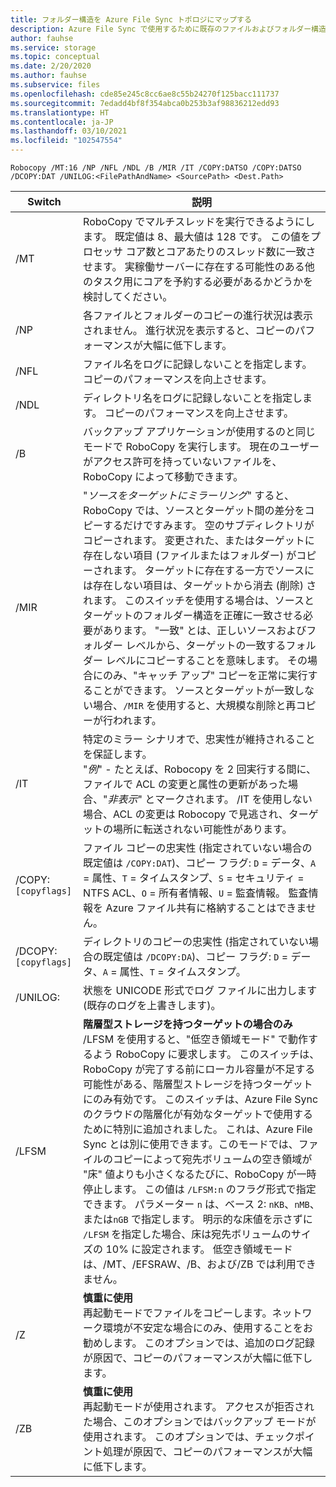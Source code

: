 ```yaml
---
title: フォルダー構造を Azure File Sync トポロジにマップする
description: Azure File Sync で使用するために既存のファイルおよびフォルダー構造を Azure ファイル共有にマップします。移行ドキュメント間で共有される一般的なテキスト ブロック。
author: fauhse
ms.service: storage
ms.topic: conceptual
ms.date: 2/20/2020
ms.author: fauhse
ms.subservice: files
ms.openlocfilehash: cde85e245c8cc6ae8c55b24270f125bacc111737
ms.sourcegitcommit: 7edadd4bf8f354abca0b253b3af98836212edd93
ms.translationtype: HT
ms.contentlocale: ja-JP
ms.lasthandoff: 03/10/2021
ms.locfileid: "102547554"
---
```

```console
Robocopy /MT:16 /NP /NFL /NDL /B /MIR /IT /COPY:DATSO /COPY:DATSO /DCOPY:DAT /UNILOG:<FilePathAndName> <SourcePath> <Dest.Path> 
```

| Switch              | 説明 |
|---------------------|---------|
| /MT                 | RoboCopy でマルチスレッドを実行できるようにします。 既定値は 8、最大値は 128 です。 この値をプロセッサ コア数とコアあたりのスレッド数に一致させます。 実稼働サーバーに存在する可能性のある他のタスク用にコアを予約する必要があるかどうかを検討してください。 |
| /NP                 | 各ファイルとフォルダーのコピーの進行状況は表示されません。 進行状況を表示すると、コピーのパフォーマンスが大幅に低下します。 |
| /NFL                | ファイル名をログに記録しないことを指定します。 コピーのパフォーマンスを向上させます。 |
| /NDL                | ディレクトリ名をログに記録しないことを指定します。 コピーのパフォーマンスを向上させます。 |
| /B                  | バックアップ アプリケーションが使用するのと同じモードで RoboCopy を実行します。 現在のユーザーがアクセス許可を持っていないファイルを、RoboCopy によって移動できます。 |
| /MIR                | "*ソースをターゲットにミラーリング*" すると、RoboCopy では、ソースとターゲット間の差分をコピーするだけですみます。 空のサブディレクトリがコピーされます。 変更された、またはターゲットに存在しない項目 (ファイルまたはフォルダー) がコピーされます。 ターゲットに存在する一方でソースには存在しない項目は、ターゲットから消去 (削除) されます。 このスイッチを使用する場合は、ソースとターゲットのフォルダー構造を正確に一致させる必要があります。 "一致" とは、正しいソースおよびフォルダー レベルから、ターゲットの一致するフォルダー レベルにコピーすることを意味します。 その場合にのみ、"キャッチ アップ" コピーを正常に実行することができます。 ソースとターゲットが一致しない場合、`/MIR` を使用すると、大規模な削除と再コピーが行われます。 |
| /IT                 | 特定のミラー シナリオで、忠実性が維持されることを保証します。 </br>"*例*" - たとえば、Robocopy を 2 回実行する間に、ファイルで ACL の変更と属性の更新があった場合、"*非表示*" とマークされます。 /IT を使用しない場合、ACL の変更は Robocopy で見逃され、ターゲットの場所に転送されない可能性があります。 |
|/COPY:`[copyflags]`  | ファイル コピーの忠実性 (指定されていない場合の既定値は `/COPY:DAT`)、コピー フラグ: `D` = データ、`A` = 属性、`T` = タイムスタンプ、`S` = セキュリティ = NTFS ACL、`O` = 所有者情報、`U` = 監査情報。<u></u> 監査情報を Azure ファイル共有に格納することはできません。 |
| /DCOPY:`[copyflags]`| ディレクトリのコピーの忠実性 (指定されていない場合の既定値は `/DCOPY:DA`)、コピー フラグ: `D` = データ、`A` = 属性、`T` = タイムスタンプ。 |
| /UNILOG:<file name> | 状態を UNICODE 形式でログ ファイルに出力します (既存のログを上書きします)。 |
| /LFSM               | **階層型ストレージを持つターゲットの場合のみ** </br>/LFSM を使用すると、"低空き領域モード" で動作するよう RoboCopy に要求します。 このスイッチは、RoboCopy が完了する前にローカル容量が不足する可能性がある、階層型ストレージを持つターゲットにのみ有効です。 このスイッチは、Azure File Sync のクラウドの階層化が有効なターゲットで使用するために特別に追加されました。 これは、Azure File Sync とは別に使用できます。このモードでは、ファイルのコピーによって宛先ボリュームの空き領域が "床" 値よりも小さくなるたびに、RoboCopy が一時停止します。 この値は `/LFSM:n` のフラグ形式で指定できます。 パラメーター `n` は、ベース 2: `nKB`、`nMB`、または`nGB` で指定します。 明示的な床値を示さずに `/LFSM` を指定した場合、床は宛先ボリュームのサイズの 10% に設定されます。 低空き領域モードは、/MT、/EFSRAW、/B、および/ZB では利用できません。 |
| /Z                  | **慎重に使用** </br>再起動モードでファイルをコピーします。ネットワーク環境が不安定な場合にのみ、使用することをお勧めします。 このオプションでは、追加のログ記録が原因で、コピーのパフォーマンスが大幅に低下します。 |
| /ZB                 | **慎重に使用** </br>再起動モードが使用されます。 アクセスが拒否された場合、このオプションではバックアップ モードが使用されます。 このオプションでは、チェックポイント処理が原因で、コピーのパフォーマンスが大幅に低下します。 |
   